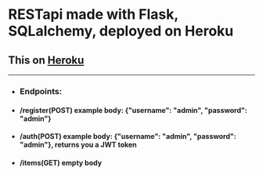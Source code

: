 # RESTapi made with Flask, SQLalchemy, deployed on Heroku

## This on <a href = 'https://flask-rest-api-st.herokuapp.com/'>Heroku</a> ##
---
* ### Endpoints:
* #### /register(POST) example body: {"username": "admin", "password": "admin"}
* #### /auth(POST)     example body: {"username": "admin", "password": "admin"}, returns you a JWT token
* #### /items(GET)     empty body 
